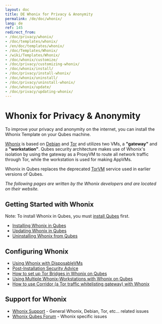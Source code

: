 ```yaml
---
layout: doc
title: DE Whonix for Privacy & Anonymity
permalink: /de/doc/whonix/
lang: de
ref: 145
redirect_from:
- /doc/privacy/whonix/
- /doc/templates/whonix/
- /en/doc/templates/whonix/
- /doc/Templates/Whonix/
- /wiki/Templates/Whonix/
- /doc/whonix/customize/
- /doc/privacy/customizing-whonix/
- /doc/whonix/install/
- /doc/privacy/install-whonix/
- /doc/whonix/uninstall/
- /doc/privacy/uninstall-whonix/
- /doc/whonix/update/
- /doc/privacy/updating-whonix/
---
```


Whonix for Privacy & Anonymity
==============================

To improve your privacy and anonymity on the internet, you can install the
Whonix Template on your Qubes machine.

[Whonix](https://www.whonix.org) is based on [Debian](https://www.debian.org)
and [Tor](https://www.torproject.org) and utilizes two VMs, a **"gateway"** and
a **"workstation"**. Qubes security architecture makes use of Whonix's isolation
by using the gateway as a ProxyVM to route all network traffic through Tor,
while the workstation is used for making AppVMs.

Whonix in Qubes replaces the deprecated [TorVM](/doc/torvm) service used in earlier
versions of Qubes.

*The following pages are written by the Whonix developers and are located on their website.*

## Getting Started with Whonix

Note: To install Whonix in Qubes, you must [install Qubes](/doc/installation-guide/) first.

* [Installing Whonix in Qubes](https://www.whonix.org/wiki/Qubes/Install)
* [Updating Whonix in Qubes](https://www.whonix.org/wiki/Qubes/Update)
* [Uninstalling Whonix from Qubes](https://www.whonix.org/wiki/Qubes/Uninstall)

## Configuring Whonix

* [Using Whonix with DisposableVMs](https://www.whonix.org/wiki/Qubes/Disposable_VM)
* [Post-Installation Security Advice](https://www.whonix.org/wiki/Post_Install_Advice)
* [How to set up Tor Bridges in Whonix on Qubes](https://www.whonix.org/wiki/Bridges)
* [Using Multiple Whonix-Workstations with Whonix on Qubes](https://www.whonix.org/wiki/Multiple_Whonix-Workstations#Qubes-Whonix)
* [How to use Corridor (a Tor traffic whitelisting gateway) with Whonix](https://www.whonix.org/wiki/Corridor)

## Support for Whonix

*  [Whonix Support](https://www.whonix.org/wiki/Support) - General Whonix, Debian, Tor, etc... related issues
*  [Whonix Qubes Forum](https://forums.whonix.org/c/qubes) - Whonix specific issues

